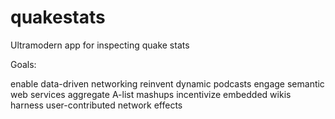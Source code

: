 quakestats
==========

Ultramodern app for inspecting quake stats

Goals:

enable data-driven networking
reinvent dynamic podcasts
engage semantic web services
aggregate A-list mashups
incentivize embedded wikis
harness user-contributed network effects
